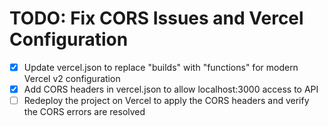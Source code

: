 # TODO: Fix CORS Issues and Vercel Configuration

- [x] Update vercel.json to replace "builds" with "functions" for modern Vercel v2 configuration
- [x] Add CORS headers in vercel.json to allow localhost:3000 access to API
- [ ] Redeploy the project on Vercel to apply the CORS headers and verify the CORS errors are resolved
